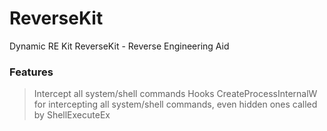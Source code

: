# ReverseKit
Dynamic RE Kit
ReverseKit - Reverse Engineering Aid

### Features


> Intercept all system/shell commands </b> Hooks CreateProcessInternalW for intercepting all system/shell commands, even hidden ones called by ShellExecuteEx

